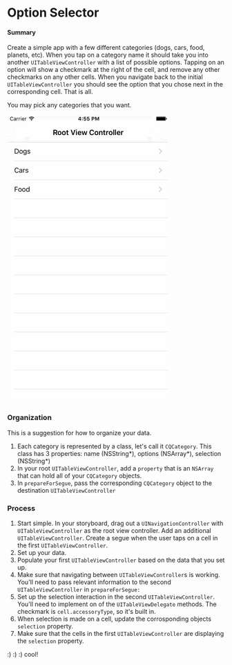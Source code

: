 # Option Selector

#### Summary 
Create a simple app with a few different categories (dogs, cars, food, planets, etc). When you tap on a category name it should take you into another `UITableViewController` with a list of possible options. Tapping on an option will show a checkmark at the right of the cell, and remove any other checkmarks on any other cells. When you navigate back to the initial `UITableViewController` you should see the option that you chose next in the corresponding cell. That is all.

You may pick any categories that you want.

![image](https://github.com/accesscode-2-2/unit-1/blob/master/lessons/week-4/images/options.gif?raw=true)

### Organization

This is a suggestion for how to organize your data.

1. Each category is represented by a class, let's call it `CQCategory`. This class has 3 properties: name (NSString*), options (NSArray*), selection (NSString*)
2. In your root `UITableViewController`, add a `property` that is an `NSArray` that can hold all of your `CQCategory` objects.
3. In `prepareForSegue`, pass the corresponding `CQCategory` object to the destination `UITableViewController`

### Process
1. Start simple. In your storyboard, drag out a `UINavigationController` with `UITableViewController` as the root view controller. Add an additional `UITableViewController`. Create a segue when the user taps on a cell in the first `UITableViewController`.
2. Set up your data. 
3. Populate your first `UITableViewController` based on the data that you set up.
4. Make sure that navigating between `UITableViewController`s is working. You'll need to pass relevant information to the second `UITableViewController` in `prepareForSegue:`
5. Set up the selection interaction in the second `UITableViewController`. You'll need to implement on of the `UITableViewDelegate` methods. The checkmark is `cell.accessoryType`, so it's built in.
6. When selection is made on a cell, update the corrosponding objects `selection` property.
7. Make sure that the cells in the first `UITableViewController` are displaying the `selection` property.

:) :) :) cool!
